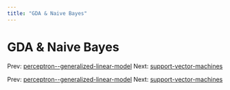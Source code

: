 ```yaml
---
title: "GDA & Naive Bayes"
---
```


# GDA & Naive Bayes

Prev: [perceptron--generalized-linear-model](perceptron--generalized-linear-model.md)
Next: [support-vector-machines](support-vector-machines.md)

Prev: [perceptron--generalized-linear-model](perceptron--generalized-linear-model.md)
Next: [support-vector-machines](support-vector-machines.md)
